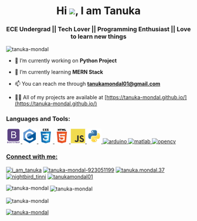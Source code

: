 <h1 align="center">Hi <img src="https://raw.githubusercontent.com/MartinHeinz/MartinHeinz/master/wave.gif" width="30px">, I am Tanuka</h1>
<h3 align="center">ECE Undergrad || Tech Lover || Programming Enthusiast || Love to learn new things</h3>

<p align="left"> <img src="https://komarev.com/ghpvc/?username=tanuka-mondal&label=Profile%20views&color=0e75b6&style=flat" alt="tanuka-mondal" /> </p>

- 🔭 I’m currently working on **Python Project**

- 🌱 I’m currently learning **MERN Stack**

- 📫 You can reach me through **tanukamondal01@gmail.com**

- 👨‍💻 All of my projects are available at [https://tanuka-mondal.github.io/](https://tanuka-mondal.github.io/)

<h3 align="left">Languages and Tools:</h3>
<p align="left"> <a href="https://getbootstrap.com" target="_blank"> <img src="https://raw.githubusercontent.com/devicons/devicon/master/icons/bootstrap/bootstrap-plain-wordmark.svg" alt="bootstrap" width="40" height="40"/> </a> <a href="https://www.cprogramming.com/" target="_blank"> <img src="https://raw.githubusercontent.com/devicons/devicon/master/icons/c/c-original.svg" alt="c" width="40" height="40"/> </a> <a href="https://www.w3schools.com/css/" target="_blank"> <img src="https://raw.githubusercontent.com/devicons/devicon/master/icons/css3/css3-original-wordmark.svg" alt="css3" width="40" height="40"/> </a> <a href="https://www.w3.org/html/" target="_blank"> <img src="https://raw.githubusercontent.com/devicons/devicon/master/icons/html5/html5-original-wordmark.svg" alt="html5" width="40" height="40"/> </a> <a href="https://developer.mozilla.org/en-US/docs/Web/JavaScript" target="_blank"> <img src="https://raw.githubusercontent.com/devicons/devicon/master/icons/javascript/javascript-original.svg" alt="javascript" width="40" height="40"/> </a> <a href="https://www.python.org" target="_blank"> <img src="https://raw.githubusercontent.com/devicons/devicon/master/icons/python/python-original.svg" alt="python" width="40" height="40"/> </a>  <a href="https://www.arduino.cc/" target="_blank"> <img src="https://cdn.worldvectorlogo.com/logos/arduino-1.svg" alt="arduino" width="40" height="40"/> </a>  <a href="https://www.mathworks.com/" target="_blank"> <img src="https://upload.wikimedia.org/wikipedia/commons/2/21/Matlab_Logo.png" alt="matlab" width="40" height="40"/> </a> <a href="https://opencv.org/" target="_blank"> <img src="https://www.vectorlogo.zone/logos/opencv/opencv-icon.svg" alt="opencv" width="40" height="40"/> </p>

<h3 align="left">Connect with me:</h3>
<p align="left">
<a href="https://twitter.com/i_am_tanuka" target="blank"><img align="center" src="https://cdn.jsdelivr.net/npm/simple-icons@3.0.1/icons/twitter.svg" alt="i_am_tanuka" height="30" width="40" /></a>
<a href="https://linkedin.com/in/tanuka-mondal-923051199" target="blank"><img align="center" src="https://cdn.jsdelivr.net/npm/simple-icons@3.0.1/icons/linkedin.svg" alt="tanuka-mondal-923051199" height="30" width="40" /></a>
<a href="https://fb.com/tanuka.mondal.37" target="blank"><img align="center" src="https://www.google.com/imgres?imgurl=https%3A%2F%2Fgae.org%2Fwp-content%2Fuploads%2F2016%2F10%2Ffacebook-icon-basic-round-social-iconset-s-icons-7.png&imgrefurl=https%3A%2F%2Fgae.org%2Ffooter%2Ffacebook-icon-basic-round-social-iconset-s-icons-7%2F&tbnid=StB-WBPXT8BpnM&vet=12ahUKEwjXg_PSm_XyAhXhnEsFHXPuAOAQMygEegUIARDTAQ..i&docid=Rewk6LPzGbrKTM&w=512&h=512&q=facebook%20icon&ved=2ahUKEwjXg_PSm_XyAhXhnEsFHXPuAOAQMygEegUIARDTAQ" alt="tanuka.mondal.37" height="30" width="40" /></a>
<a href="https://instagram.com/nightbird_tinni" target="blank"><img align="center" src="https://cdn.jsdelivr.net/npm/simple-icons@3.0.1/icons/instagram.svg" alt="nightbird_tinni" height="30" width="40" /></a>
<a href="https://www.hackerrank.com/tanukamondal01" target="blank"><img align="center" src="https://cdn.jsdelivr.net/npm/simple-icons@3.0.1/icons/hackerrank.svg" alt="tanukamondal01" height="30" width="40" /></a>
</p>

<p><img align="left" src="https://github-readme-stats.vercel.app/api/top-langs?username=tanuka-mondal&show_icons=true&theme=radical&locale=en&layout=compact" alt="tanuka-mondal" /></p>

<p>&nbsp;<img align="center" src="https://github-readme-stats.vercel.app/api?username=tanuka-mondal&show_icons=true&theme=tokyonight&locale=en" alt="tanuka-mondal" /></p>

<p><img align="center" src="https://github-readme-streak-stats.herokuapp.com/?user=tanuka-mondal&theme=onedark" alt="tanuka-mondal" /></p>

<p align="left"> <a href="https://github.com/ryo-ma/github-profile-trophy"><img src="https://github-profile-trophy.vercel.app/?username=tanuka-mondal&theme=chalk" alt="tanuka-mondal" /></a> </p>
